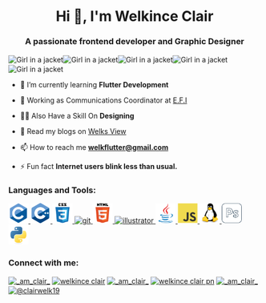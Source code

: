 <h1 align="center" >Hi 👋, I'm Welkince Clair</h1>
<h3 align="center">A passionate frontend developer and Graphic Designer</h3>

<img src="https://media.tenor.com/uZv4t9KXvCMAAAAC/rainbow-cat-rainbow.gif" align="center" class="center" alt="Girl in a jacket" width="150" height="100"><img src="https://media.tenor.com/uZv4t9KXvCMAAAAC/rainbow-cat-rainbow.gif" align="center" class="center" alt="Girl in a jacket" width="150" height="100"><img src="https://media.tenor.com/uZv4t9KXvCMAAAAC/rainbow-cat-rainbow.gif" align="center" class="center" alt="Girl in a jacket" width="150" height="100"><img src="https://media.tenor.com/uZv4t9KXvCMAAAAC/rainbow-cat-rainbow.gif" align="center" class="center" alt="Girl in a jacket" width="150" height="100"><img src="https://media.tenor.com/uZv4t9KXvCMAAAAC/rainbow-cat-rainbow.gif" align="center" class="center" alt="Girl in a jacket" width="150" height="100">

- 🌱 I’m currently learning **Flutter Development**

- 💼 Working as Communications Coordinator at [E.F.I]([https://indiaenvironment.org])

- 🤹🏽 Also Have a Skill On **Designing**

- 📝 Read my blogs on [Welks View](https://medium.com/@clairwelk19)

- 📫 How to reach me **welkflutter@gmail.com**

- ⚡ Fun fact **Internet users blink less than usual.**


<h3 align="left">Languages and Tools:</h3>
<p align="left"> <a href="https://www.cprogramming.com/" target="_blank" rel="noreferrer"> <img src="https://raw.githubusercontent.com/devicons/devicon/master/icons/c/c-original.svg" alt="c" width="40" height="40"/> </a> <a href="https://www.w3schools.com/cpp/" target="_blank" rel="noreferrer"> <img src="https://raw.githubusercontent.com/devicons/devicon/master/icons/cplusplus/cplusplus-original.svg" alt="cplusplus" width="40" height="40"/> </a> <a href="https://www.w3schools.com/css/" target="_blank" rel="noreferrer"> <img src="https://raw.githubusercontent.com/devicons/devicon/master/icons/css3/css3-original-wordmark.svg" alt="css3" width="40" height="40"/> </a> <a href="https://git-scm.com/" target="_blank" rel="noreferrer"> <img src="https://www.vectorlogo.zone/logos/git-scm/git-scm-icon.svg" alt="git" width="40" height="40"/> </a> <a href="https://www.w3.org/html/" target="_blank" rel="noreferrer"> <img src="https://raw.githubusercontent.com/devicons/devicon/master/icons/html5/html5-original-wordmark.svg" alt="html5" width="40" height="40"/> </a> <a href="https://www.adobe.com/in/products/illustrator.html" target="_blank" rel="noreferrer"> <img src="https://www.vectorlogo.zone/logos/adobe_illustrator/adobe_illustrator-icon.svg" alt="illustrator" width="40" height="40"/> </a> <a href="https://www.java.com" target="_blank" rel="noreferrer"> <img src="https://raw.githubusercontent.com/devicons/devicon/master/icons/java/java-original.svg" alt="java" width="40" height="40"/> </a> <a href="https://developer.mozilla.org/en-US/docs/Web/JavaScript" target="_blank" rel="noreferrer"> <img src="https://raw.githubusercontent.com/devicons/devicon/master/icons/javascript/javascript-original.svg" alt="javascript" width="40" height="40"/> </a> <a href="https://www.linux.org/" target="_blank" rel="noreferrer"> <img src="https://raw.githubusercontent.com/devicons/devicon/master/icons/linux/linux-original.svg" alt="linux" width="40" height="40"/> </a> <a href="https://www.photoshop.com/en" target="_blank" rel="noreferrer"> <img src="https://raw.githubusercontent.com/devicons/devicon/master/icons/photoshop/photoshop-line.svg" alt="photoshop" width="40" height="40"/> </a> <a href="https://www.python.org" target="_blank" rel="noreferrer"> <img src="https://raw.githubusercontent.com/devicons/devicon/master/icons/python/python-original.svg" alt="python" width="40" height="40"/> </a> </p>
 
<h3 align="left">Connect with me:</h3>
<p align="left">
<a href="https://twitter.com/am_clair_" target="blank"><img align="center" src="https://raw.githubusercontent.com/rahuldkjain/github-profile-readme-generator/master/src/images/icons/Social/twitter.svg" alt="_am_clair_" height="30" width="40" /></a>
<a href="https://www.facebook.com/people/Welkince-Clair/100004889509223/" target="blank"><img align="center" src="https://raw.githubusercontent.com/rahuldkjain/github-profile-readme-generator/master/src/images/icons/Social/facebook.svg" alt="welkince clair" height="30" width="40" /></a>
<a href="https://instagram.com/_am_clair_" target="blank"><img align="center" src="https://raw.githubusercontent.com/rahuldkjain/github-profile-readme-generator/master/src/images/icons/Social/instagram.svg" alt="_am_clair_" height="30" width="40" /></a>
<a href="https://linkedin.com/in/welkince clair pn" target="blank"><img align="center" src="https://raw.githubusercontent.com/rahuldkjain/github-profile-readme-generator/master/src/images/icons/Social/linked-in-alt.svg" alt="welkince clair pn" height="30" width="40" /></a>
<a href="https://discord.com/users/am_clair#4741" target="blank"><img align="center" src="https://assets-global.website-files.com/6257adef93867e50d84d30e2/636e0a6a49cf127bf92de1e2_icon_clyde_blurple_RGB.png" alt="_am_clair_" height="40" width="40" /></a>
<a href="https://medium.com/@clairwelk19" target="blank"><img align="center" src="https://play-lh.googleusercontent.com/hB9t3Z-mi284_49HA3nAuhO-W5Cyhje7r2P9McdgORoVCd-0SV54c12NMQWLHnqALw" alt="@clairwelk19" height="40" width="40" /></a>
</p>
